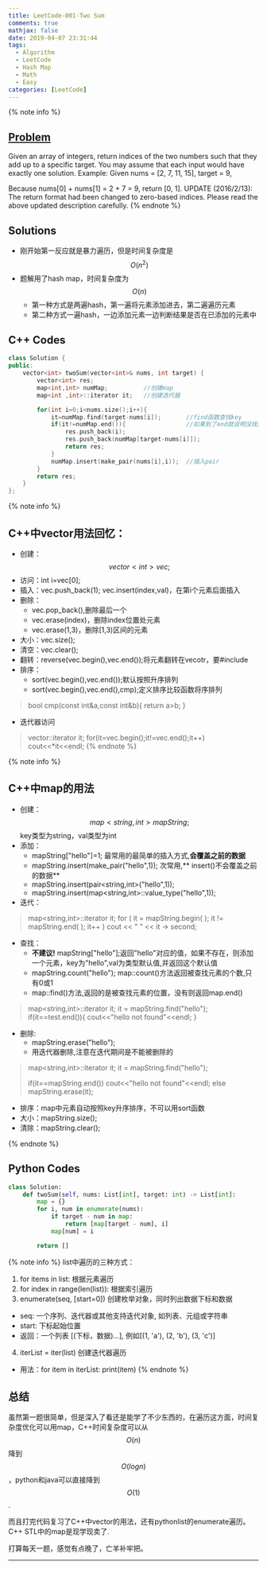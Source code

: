 ```yaml
---
title: LeetCode-001-Two Sum
comments: true
mathjax: false
date: 2019-04-07 23:31:44
tags: 
  - Algorithm
  - LeetCode
  - Hash Map
  - Math
  - Easy
categories: [LeetCode]
---
```


<meta name="referrer" content="no-referrer" />

{% note info %}
## [Problem](https://leetcode.com/problems/two-sum/)   
Given an array of integers, return indices of the two numbers such that they add up to a specific target. You may assume that each input would have exactly one solution. Example: Given nums = [2, 7, 11, 15], target = 9,

Because nums[0] + nums[1] = 2 + 7 = 9, return [0, 1]. UPDATE (2016/2/13): The return format had been changed to zero-based indices. Please read the above updated description carefully.
{% endnote %}
<!--more-->

## Solutions
- 刚开始第一反应就是暴力遍历，但是时间复杂度是$$ O(n^2) $$
- 题解用了hash map，时间复杂度为$$ O(n) $$
  - 第一种方式是两遍hash，第一遍将元素添加进去，第二遍遍历元素
  - 第二种方式一遍hash，一边添加元素一边判断结果是否在已添加的元素中

## C++ Codes

```C++
class Solution {
public:
    vector<int> twoSum(vector<int>& nums, int target) {
        vector<int> res;
        map<int,int> numMap;          //创建map
        map<int ,int>::iterator it;   //创建迭代器

        for(int i=0;i<nums.size();i++){
            it=numMap.find(target-nums[i]);       //find函数查找key
            if(it!=numMap.end()){                 //如果到了end就说明没找到
                res.push_back(i);
                res.push_back(numMap[target-nums[i]]);
                return res;
            }
            numMap.insert(make_pair(nums[i],i));  //插入pair
        }
        return res;
    }
};
```

{% note info %}
## C++中vector用法回忆：
- 创建：$$ vector<int> vec; $$
- 访问：int i=vec[0];
- 插入：vec.push_back(1); vec.insert(index,val)，在第i个元素后面插入
- 删除：
  - vec.pop_back(),删除最后一个
  - vec.erase(index)，删除index位置处元素
  - vec.erase(1,3)，删除[1,3)区间的元素
- 大小：vec.size();
- 清空：vec.clear();
- 翻转：reverse(vec.begin(),vec.end());将元素翻转在vecotr，要#include<algorithm>
- 排序：
  - sort(vec.begin(),vec.end());默认按照升序排列
  - sort(vec.begin(),vec.end(),cmp);定义排序比较函数将序排列
> bool cmp(const int&a,const int&b){
>   return a>b;
> }
- 迭代器访问
> vector<int>::iterator it;
> for(it=vec.begin();it!=vec.end();it++)
>   cout<<\*it<<endl;
{% endnote %}


{% note info %}
## C++中map的用法
- 创建：$$ map<string, int>mapString; $$ key类型为string，val类型为int
- 添加：
  - mapString["hello"]=1; 最常用的最简单的插入方式,**会覆盖之前的数据**
  - mapString.insert(make_pair("hello",1));  次常用,** insert()不会覆盖之前的数据**
  - mapString.insert(pair<string,int>("hello",1));
  - mapString.insert(map<string,int>::value_type("hello",1));
- 迭代：
> map<string,int>::iterator it;
> for ( it = mapString.begin( ); it != mapString.end( ); it++ )
>   cout << " " << it -> second;

- 查找：
  - **不建议!** mapString["hello"];返回"hello"对应的值，如果不存在，则添加一个元素，key为"hello",val为类型默认值,并返回这个默认值
  - mapString.count("hello"); map::count()方法返回被查找元素的个数,只有0或1
  - map::find()方法,返回的是被查找元素的位置，没有则返回map.end()
> map<string,int>::iterator it;
> it = mapString.find("hello");
> if(it==test.end()){
>   cout<<"hello not found"<<endl;
> }

- 删除:
  - mapString.erase("hello");
  - 用迭代器删除,注意在迭代期间是不能被删除的
> map<string,int>::iterator it;
> it = mapString.find("hello");
> 
> if(it==mapString.end())  cout<<"hello not found"<<endl;
> else  mapString.erase(it);

- 排序：map中元素自动按照key升序排序，不可以用sort函数
- 大小：mapString.size();
- 清除：mapString.clear();

{% endnote %}

## Python Codes

```python
class Solution:
    def twoSum(self, nums: List[int], target: int) -> List[int]:
        map = {}
        for i, num in enumerate(nums):
            if target - num in map:
                return [map[target - num], i]
            map[num] = i

        return []
```

{% note info %}
list中遍历的三种方式：
1. for items in list:  根据元素遍历
2. for index in range(len(list)):  根据索引遍历
3. enumerate(seq, [start=0])  创建枚举对象，同时列出数据下标和数据
  - seq: 一个序列、迭代器或其他支持迭代对象, 如列表、元组或字符串
  - start: 下标起始位置
  - 返回：一个列表 [(下标，数据)...], 例如[(1, 'a'), (2, 'b'), (3, 'c')]
4. iterList = iter(list)  创建迭代器遍历
  - 用法：for item in iterList: print(item)
{% endnote %}

## 总结
虽然第一题很简单，但是深入了看还是能学了不少东西的，在遍历这方面，时间复杂度优化可以用map，C++时间复杂度可以从$$ O(n) $$降到$$ O(logn) $$，python和java可以直接降到$$ O(1) $$.

而且打完代码复习了C++中vector的用法，还有pythonlist的enumerate遍历。C++ STL中的map是现学现卖了.

打算每天一题，感觉有点晚了，亡羊补牢把。

--------




